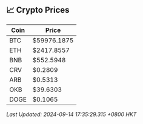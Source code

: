 ## 📈 Crypto Prices

| Coin | Price |
| ---- | ----- |
| BTC | $59976.1875 |
| ETH | $2417.8557 |
| BNB | $552.5948 |
| CRV | $0.2809 |
| ARB | $0.5313 |
| OKB | $39.6303 |
| DOGE | $0.1065 |

_Last Updated: 2024-09-14 17:35:29.315 +0800 HKT_